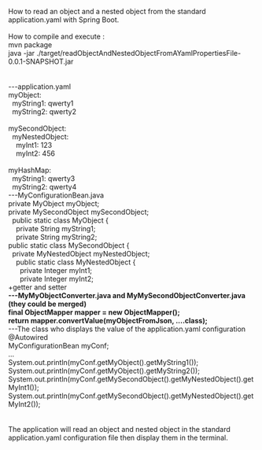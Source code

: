 How to read an object and a nested object from the standard application.yaml with Spring Boot.<br/>
<br/>
How to compile and execute :<br/>
mvn package<br/>
java -jar ./target/readObjectAndNestedObjectFromAYamlPropertiesFile-0.0.1-SNAPSHOT.jar<br/>
<br/>
<br/>
---application.yaml<br/>
myObject:<br/>
&nbsp;&nbsp;myString1: qwerty1<br/>
&nbsp;&nbsp;myString2: qwerty2<br/>
<br/>
mySecondObject:<br/>
&nbsp;&nbsp;myNestedObject:<br/>
&nbsp;&nbsp;&nbsp;&nbsp;myInt1: 123<br/>
&nbsp;&nbsp;&nbsp;&nbsp;myInt2: 456<br/>
<br/>
myHashMap:<br/>
&nbsp;&nbsp;myString1:&nbsp;qwerty3<br/>
&nbsp;&nbsp;myString2:&nbsp;qwerty4<br/>
---MyConfigurationBean.java<br/>
private MyObject myObject;<br/>
private MySecondObject mySecondObject;<br/>
&nbsp;&nbsp;public static class MyObject {<br/>
&nbsp;&nbsp;&nbsp;&nbsp;private String myString1;<br/>
&nbsp;&nbsp;&nbsp;&nbsp;private String myString2;<br/>
public static class MySecondObject {<br/>
&nbsp;&nbsp;private MyNestedObject myNestedObject;<br/>
&nbsp;&nbsp;&nbsp;&nbsp;public static class MyNestedObject {<br/>
&nbsp;&nbsp;&nbsp;&nbsp;&nbsp;&nbsp;private Integer myInt1;<br/>
&nbsp;&nbsp;&nbsp;&nbsp;&nbsp;&nbsp;private Integer myInt2;<br/>
+getter and setter<br/>
<b>---MyMyObjectConverter.java and MyMySecondObjectConverter.java (they could be merged)<br/>
final ObjectMapper mapper = new ObjectMapper();<br/>
return mapper.convertValue(myObjectFromJson, ....class);<br/></b>
---The class who displays the value of the application.yaml configuration<br/>
@Autowired<br/>
MyConfigurationBean myConf;<br/>
...<br/>
System.out.println(myConf.getMyObject().getMyString1());<br/>
System.out.println(myConf.getMyObject().getMyString2());<br/>
System.out.println(myConf.getMySecondObject().getMyNestedObject().getMyInt1());<br/>
System.out.println(myConf.getMySecondObject().getMyNestedObject().getMyInt2());<br/>
<br/>
<br/>
The application will read an object and nested object in the standard application.yaml configuration file then display them in the terminal.<br/>


